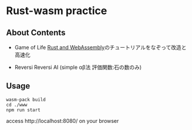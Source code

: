 # Rust-wasm practice

## About Contents
- Game of Life
  <a href="https://rustwasm.github.io/docs/book/game-of-life/introduction.html">Rust and WebAssembly</a>のチュートリアルをなぞって改造と高速化
  
- Reversi
  Reversi AI
  (simple αβ法 評価関数:石の数のみ)

## Usage
```
wasm-pack build
cd ./www
npm run start
```
access http://localhost:8080/ on your browser

